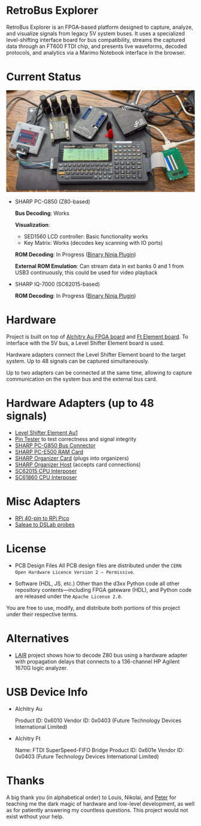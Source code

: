 # RetroBus Explorer

RetroBus Explorer is an FPGA-based platform designed to capture, analyze, and
visualize signals from legacy 5V system buses. It uses a specialized
level-shifting interface board for bus compatibility, streams the captured data
through an FT600 FTDI chip, and presents live waveforms, decoded protocols, and
analytics via a Marimo Notebook interface in the browser.

# Current Status

![SHARP PC-G850 with both its UART and System Bus connected to a computer](_images/pc-g850.jpg)

* SHARP PC-G850 (Z80-based)

    **Bus Decoding**: Works

    **Visualization**:

     * SED1560 LCD controller: Basic functionality works
     * Key Matrix: Works (decodes key scanning with IO ports)

    **ROM Decoding**: In Progress ([Binary Ninja
    Plugin](https://github.com/mblsha/Z80/blob/master/SharpPCG850View.py))

    **External ROM Emulation**: Can stream data in ext banks 0 and 1 from USB3
    continuously, this could be used for video playback

* SHARP IQ-7000 (SC62015-based)

    **ROM Decoding**: In Progress ([Binary Ninja
    Plugin](https://github.com/mblsha/binja-esr))


# Hardware

Project is built on top of [Alchitry Au FPGA board](https://www.sparkfun.com/alchitry-au-fpga-development-board-xilinx-artix-7.html) and [Ft Element board](https://www.sparkfun.com/alchitry-ft-element-board.html).
To interface with the 5V bus, a Level Shifter Element board is used.

Hardware adapters connect the Level Shifter Element board to the target system.
Up to 48 signals can be captured simultaneously.

Up to two adapters can be connected at the same time, allowing to capture
communication on the system bus and the external bus card.

# Hardware Adapters (up to 48 signals)

* [Level Shifter Element Au1](https://github.com/mblsha/retrobus-explorer/blob/master/jitx/alchitry-au1-level-shifter.stanza)
* [Pin Tester](https://github.com/mblsha/retrobus-explorer/blob/master/jitx/pin-tester.stanza) to test correctness and signal integrity
* [SHARP PC-G850 Bus Connector](https://github.com/mblsha/retrobus-explorer/blob/master/jitx/sharp-pc-g850-bus.stanza)
* [SHARP PC-E500 RAM Card](https://github.com/mblsha/retrobus-explorer/blob/master/jitx/sharp-pc-e500-ram-card.stanza)
* [SHARP Organizer Card](https://github.com/mblsha/retrobus-explorer/blob/master/jitx/sharp-organizer-card.stanza) (plugs into organizers)
* [SHARP Organizer Host](https://github.com/mblsha/retrobus-explorer/blob/master/jitx/sharp-organizer-host.stanza) (accepts card connections)
* [SC62015 CPU Interposer](https://github.com/mblsha/retrobus-explorer/blob/master/jitx/sharp-sc62015-interposer.stanza)
* [SC61860 CPU Interposer](https://github.com/mblsha/retrobus-explorer/blob/master/jitx/sharp-sc61860-interposer.stanza)

# Misc Adapters

* [RPi 40-pin to RPi Pico](https://github.com/mblsha/retrobus-explorer/blob/master/jitx/rpi-pico-40-pin-adapter.stanza)
* [Saleae to DSLab probes](https://github.com/mblsha/retrobus-explorer/blob/master/jitx/saleae-dslab-adapter.stanza)

# License

* PCB Design Files
All PCB design files are distributed under the
`CERN Open Hardware Licence Version 2 – Permissive`.

* Software (HDL, JS, etc.)
Other than the d3xx Python code all other repository contents—including FPGA
gateware (HDL), and Python code are released under the `Apache License 2.0`.

You are free to use, modify, and distribute both portions of this project under
their respective terms.

# Alternatives

* [LAIR](https://github.com/MustBeArt/LAIR) project shows how to decode Z80
    bus using a hardware adapter with propagation delays that connects to a
    136-channel HP Agilent 1670G logic analyzer.

# USB Device Info

* Alchitry Au

  Product ID: 0x6010
  Vendor ID:  0x0403  (Future Technology Devices International Limited)

* Alchitry Ft

  Name: FTDI SuperSpeed-FIFO Bridge
  Product ID: 0x601e
  Vendor ID:  0x0403  (Future Technology Devices International Limited)

# Thanks

A big thank you (in alphabetical order) to Louis, Nikolai, and
[Peter](https://taricorp.net) for teaching me the dark magic of hardware and
low-level development, as well as for patiently answering my countless
questions. This project would not exist without your help.
